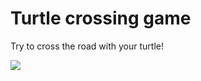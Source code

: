 
# Turtle crossing game
Try to cross the road with your turtle!

![](https://github.com/user-attachments/assets/77e996b9-4b87-4676-9655-bda6416ef713)


